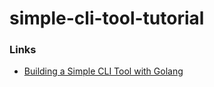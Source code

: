 # simple-cli-tool-tutorial

### Links

* [Building a Simple CLI Tool with Golang](https://blog.rapid7.com/2016/08/04/build-a-simple-cli-tool-with-golang/)
